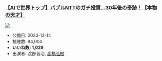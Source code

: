 ### [【AIで世界トップ】バブルNTTのガチ投資…30年後の奇跡！【本物の天才】](https://www.youtube.com/watch?v=7cuCWeYaHEE)
[![](https://img.youtube.com/vi/7cuCWeYaHEE/sddefault.jpg)](https://www.youtube.com/watch?v=7cuCWeYaHEE)
-   公開日: 2023-12-14
-   視聴数: 84,004
-   **いいね数: 1,029**
-   出演者: 渡部晋治, [高橋弘樹](/rehacq_fan/people/高橋弘樹 "wikilink")
